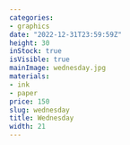 ```yaml
---
categories:
- graphics
date: "2022-12-31T23:59:59Z"
height: 30
inStock: true
isVisible: true
mainImage: wednesday.jpg
materials:
- ink
- paper
price: 150
slug: wednesday
title: Wednesday
width: 21
---
```


